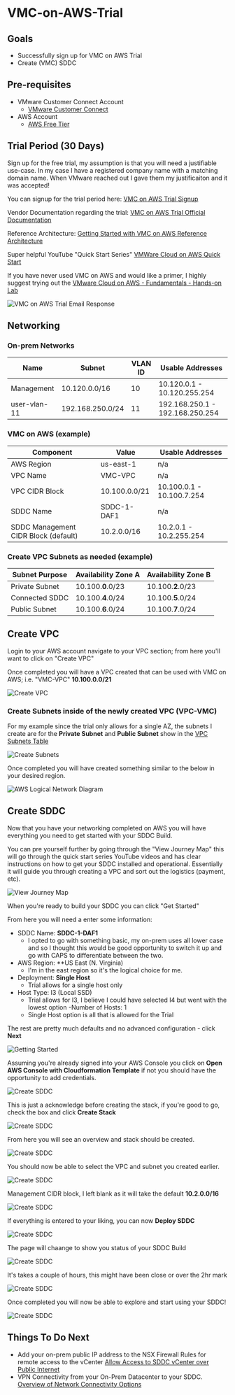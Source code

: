 # VMC-on-AWS-Trial

## Goals
- Successfully sign up for VMC on AWS Trial
- Create (VMC) SDDC

## Pre-requisites
- VMware Customer Connect Account 
    - [VMware Customer Connect](https://customerconnect.vmware.com/home)
- AWS Account
    - [AWS Free Tier](https://aws.amazon.com/free/?trk=fce796e8-4ceb-48e0-9767-89f7873fac3d&sc_channel=ps&ef_id=CjwKCAjwysipBhBXEiwApJOcu3i2DNJ0GD1-VOYKmPYjSW09SKIUfNGo7eccOgxgDD952ar4f-1n4RoC1AEQAvD_BwE:G:s&s_kwcid=AL!4422!3!592542020599!e!!g!!aws!1644045032!68366401852&all-free-tier.sort-by=item.additionalFields.SortRank&all-free-tier.sort-order=asc&awsf.Free%20Tier%20Types=*all&awsf.Free%20Tier%20Categories=*all)

## Trial Period (30 Days)

Sign up for the free trial, my assumption is that you will need a justifiable use-case. In my case I have a registered company name with a matching domain name. When VMware reached out I gave them my justificaiton and it was accepted!

You can signup for the trial period here: [VMC on AWS Trial Signup](https://www.vmware.com/products/vmc-on-aws/free-trial.html?src=ps_39szbtx12scfm&cid=7012H000000sxcfQAA&gclid=CjwKCAjwp8OpBhAFEiwAG7NaEqMhZTF94TyH7LWbsnJhaKYg30NIKXjPENGrWWMo7aRUP-5kpaEcxRoCv50QAvD_BwE&gclsrc=aw.ds)

Vendor Documentation regarding the trial: [VMC on AWS Trial Official Documentation](https://docs.vmware.com/en/VMware-Cloud-on-AWS/services/com.vmware.vmc-aws.getting-started/GUID-2844809E-3C4A-49D9-9068-191E6985CE5C.html)

Reference Architecture: [Getting Started with VMC on AWS Reference Architecture](https://www.vmware.com/content/dam/digitalmarketing/vmware/en/pdf/docs/vmw-getting-started-with-vmc-on-aws-reference-architecture.pdf)

Super helpful YouTube "Quick Start Series" [VMWare Cloud on AWS Quick Start](https://youtube.com/playlist?list=PLNOz1mVhDkG5JH3JqN1yPSfenGdizXqwh&si=sUJ7oUPVq6URgx_z)

If you have never used VMC on AWS and would like a primer, I highly suggest trying out the [VMware Cloud on AWS - Fundamentals - Hands-on Lab](https://customerconnect.vmware.com/en/evalcenter?p=vmc-aws-hol-gen-23)

![VMC on AWS Trial Email Response](/docs/assets/VMC-on-AWS-Trial-images/vmc-trial.png)

## Networking

### On-prem Networks

| Name | Subnet | VLAN ID | Usable Addresses |
| ----- | ----- | ----- | ----- |
| Management | 10.120.0.0/16 | 10 | 10.120.0.1 - 10.120.255.254 |
| user-vlan-11 | 192.168.250.0/24 | 11 | 192.168.250.1 - 192.168.250.254 |

### VMC on AWS (example)

| Component | Value | Usable Addresses |
| ---- | ---- | ---- |
| AWS Region | us-east-1 | n/a |
| VPC Name | VMC-VPC | n/a |
| VPC CIDR Block | 10.100.0.0/21 | 10.100.0.1 - 10.100.7.254 |
| SDDC Name | SDDC-1-DAF1 | n/a |
| SDDC Management CIDR Block (default) | 10.2.0.0/16 | 10.2.0.1 - 10.2.255.254 |

### Create VPC Subnets as needed (example)

| Subnet Purpose | Availability Zone A | Availability Zone B |
| ---- | ---- | ---- |
| Private Subnet | 10.100.**0**.0/23 | 10.100.**2**.0/23 |
| Connected SDDC | 10.100.**4**.0/24 | 10.100.**5**.0/24 |
| Public Subnet | 10.100.**6**.0/24 | 10.100.**7**.0/24 |

## Create VPC

Login to your AWS account navigate to your VPC section; from here you'll want to click on "Create VPC"

Once completed you will have a VPC created that can be used with VMC on AWS; i.e. "VMC-VPC" **10.100.0.0/21**

![Create VPC](/docs/assets/VMC-on-AWS-Trial-images/create-vpc.png)

### Create Subnets inside of the newly created VPC (VPC-VMC)

For my example since the trial only allows for a single AZ, the subnets I create are for the **Private Subnet** and **Public Subnet** show in the [VPC Subnets Table](https://github.com/herbestrella/learn-vmc-on-aws-things/blob/main/journal/VMC-on-AWS-Trial.md#create-vpc-subnets-as-needed-example)

![Create Subnets](/docs/assets/VMC-on-AWS-Trial-images/create-subnets.png)

Once completed you will have created something similar to the below in your desired region.

![AWS Logical Network Diagram](/docs/assets/VMC-on-AWS-Trial-images/aws-cloud-network-logical.png)

## Create SDDC

Now that you have your networking completed on AWS you will have everything you need to get started with your SDDC Build.

You can pre yourself further by going through the "View Journey Map" this will go through the quick start series YouTube videos and has clear instructions on how to get your SDDC installed and operational. Essentially it will guide you through creating a VPC and sort out the logistics (payment, etc).

![View Journey Map](/docs/assets/VMC-on-AWS-Trial-images/SDDC-build-1.png)

When you're ready to build your SDDC you can click "Get Started"

From here you will need a enter some information:
- SDDC Name: **SDDC-1-DAF1**
    - I opted to go with something basic, my on-prem uses all lower case and so I thought this would be good opportunity to switch it up and go with CAPS to differentiate between the two.
- AWS Region: **US East (N. Virginia)
    - I'm in the east region so it's the logical choice for me.
- Deployment: **Single Host**
    - Trial allows for a single host only
- Host Type: I3 (Local SSD)
    - Trial allows for I3, I believe I could have selected I4 but went with the lowest option
-Number of Hosts: 1
    - Single Host option is all that is allowed for the Trial

The rest are pretty much defaults and no advanced configuration - click **Next**

![Getting Started](/docs/assets/VMC-on-AWS-Trial-images/SDDC-build-2.png)

Assuming you're already signed into your AWS Console you click on **Open AWS Console with Cloudformation Template** if not you should have the opportunity to add credentials.

![Create SDDC](/docs/assets/VMC-on-AWS-Trial-images/SDDC-build-3.png)

This is just a acknowledge before creating the stack, if you're good to go, check the box and click **Create Stack**

![Create SDDC](/docs/assets/VMC-on-AWS-Trial-images/SDDC-build-4.png)

From here you will see an overview and stack should be created.

![Create SDDC](/docs/assets/VMC-on-AWS-Trial-images/SDDC-build-5.png)

You should now be able to select the VPC and subnet you created earlier.

![Create SDDC](/docs/assets/VMC-on-AWS-Trial-images/SDDC-build-6.png)

Management CIDR block, I left blank as it will take the default **10.2.0.0/16**

![Create SDDC](/docs/assets/VMC-on-AWS-Trial-images/SDDC-build-7.png)

If everything is entered to your liking, you can now **Deploy SDDC**

![Create SDDC](/docs/assets/VMC-on-AWS-Trial-images/SDDC-build-8.png)

The page will chaange to show you status of your SDDC Build

![Create SDDC](/docs/assets/VMC-on-AWS-Trial-images/SDDC-build-9.png)

It's takes a couple of hours, this might have been close or over the 2hr mark

![Create SDDC](/docs/assets/VMC-on-AWS-Trial-images/SDDC-build-10.png)

Once completed you will now be able to explore and start using your SDDC!

![Create SDDC](/docs/assets/VMC-on-AWS-Trial-images/SDDC-build-final.png)

## Things To Do Next

- Add your on-prem public IP address to the NSX Firewall Rules for remote access to the vCenter
[Allow Access to SDDC vCenter over Public Internet](https://youtu.be/g9WdbCWVbYQ?si=FOqXU_YLThLj2WjJ)
- VPN Connectivity from your On-Prem Datacenter to your SDDC.
[Overview of Network Connectivity Options](https://youtu.be/y-Likfr6mxM?si=8bvBGtts6ArUsDRL)